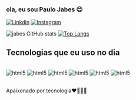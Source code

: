 ### ola, eu sou Paulo Jabes 😊

[![Linkdin](https://img.shields.io/badge/LinkedIn-0077B5?style=for-the-badge&logo=linkedin&logoColor=white)](https://www.linkedin.com/in/jabes-silva-743419255/)
[![Instagram](https://img.shields.io/badge/Instagram-E4405F?style=for-the-badge&logo=instagram&logoColor=white)](https://www.instagram.com/jabes_silva_eua_ofc/)

![jabes GitHub stats](https://github-readme-stats.vercel.app/api?username=Jabes-Lima&show_icons=true&theme=transparent)
[![Top Langs](https://github-readme-stats.vercel.app/api/top-langs/?username=Jabes-Lima)](https://github.com/anuraghazra/github-readme-stats)

## Tecnologias que eu uso no dia
<div style="display: inline_block"><br/>
    <img aling="center" alt = "html5" src="https://img.shields.io/badge/HTML5-E34F26?style=for-the-badge&logo=html5&logoColor=white">
    <img aling="center" alt = "html5" src="https://img.shields.io/badge/CSS3-1572B6?style=for-the-badge&logo=css3&logoColor=white">
    <img aling="center" alt = "html5" src="https://img.shields.io/badge/PHP-777BB4?style=for-the-badge&logo=php&logoColor=white">
    <img aling="center" alt = "html5" src="https://img.shields.io/badge/Python-3776AB?style=for-the-badge&logo=python&logoColor=white">
    <img aling="center" alt = "html5" src="https://img.shields.io/badge/JavaScript-F7DF1E?style=for-the-badge&logo=javascript&logoColor=black">
    <img aling="center" alt = "html5" src="https://img.shields.io/badge/MySQL-005C84?style=for-the-badge&logo=mysql&logoColor=white">
</div><br/>

Apaixonado por tecnologia❤️👩🏻‍💻
